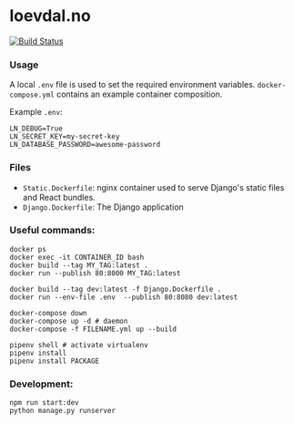 # loevdal.no

[![Build Status](https://drone.fap.no/api/badges/hakloev/loevdal/status.svg)](https://drone.fap.no/hakloev/loevdal)

### Usage

A local `.env` file is used to set the required environment variables. `docker-compose.yml` contains an example container composition.

Example `.env`:
```
LN_DEBUG=True
LN_SECRET_KEY=my-secret-key
LN_DATABASE_PASSWORD=awesome-password
```

### Files

- `Static.Dockerfile`: nginx container used to serve Django's static files and React bundles.
- `Django.Dockerfile`: The Django application

### __Useful commands__:

```
docker ps
docker exec -it CONTAINER_ID bash
docker build --tag MY_TAG:latest .
docker run --publish 80:8000 MY_TAG:latest

docker build --tag dev:latest -f Django.Dockerfile .
docker run --env-file .env  --publish 80:8080 dev:latest

docker-compose down
docker-compose up -d # daemon
docker-compose -f FILENAME.yml up --build

pipenv shell # activate virtualenv
pipenv install
pipenv install PACKAGE
```

### __Development__:
```
npm run start:dev
python manage.py runserver
```
